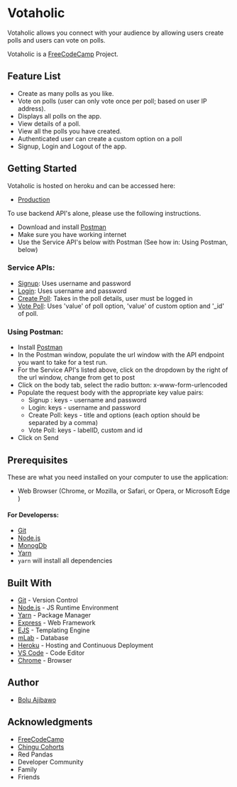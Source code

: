 # Votaholic
Votaholic allows you connect with your audience by allowing users create polls and users can vote on polls.

Votaholic is a [FreeCodeCamp](https://www.freecodecamp.org/) Project.


## Feature List
* Create as many polls as you like.
* Vote on polls (user can only vote once per poll; based on user IP address).
* Displays all polls on the app.
* View details of a poll.
* View all the polls you have created.
* Authenticated user can create a custom option on a poll
* Signup, Login and Logout of the app.


## Getting Started
Votaholic is hosted on heroku and can be accessed here:
 - [Production](https://jobbatical.herokuapp.com/)

To use backend API's alone, please use the following instructions. 
  - Download and install [Postman](https://chrome.google.com/webstore/detail/postman/fhbjgbiflinjbdggehcddcbncdddomop?hl=en)
  - Make sure you have working internet
  - Use the Service API's below with Postman (See how in: Using Postman, below)

### Service APIs:
  - [Signup](https://jobbatical.herokuapp.com/signup): Uses username and password
  - [Login](https://jobbatical.herokuapp.com/login): Uses username and password
  - [Create Poll](https://jobbatical.herokuapp.com/new-poll): Takes in the poll details, user must be logged in
  - [Vote Poll](https://jobbatical.herokuapp.com/cast-vote): Uses 'value' of poll option, 'value' of custom option and '_id' of poll.


### Using Postman:
 - Install [Postman](https://chrome.google.com/webstore/detail/postman/fhbjgbiflinjbdggehcddcbncdddomop?hl=en)
 - In the Postman window, populate the url window with the API endpoint you want to take for a test run.
 - For the Service API's listed above, click on the dropdown by the right of the url window, change from get to post
 - Click on the body tab, select the radio button: x-www-form-urlencoded
 - Populate the request body with the appropriate key value pairs: 
      - Signup : keys - username and password
      - Login: keys - username and password
      - Create Poll: keys - title and options (each option should be separated by a comma)
      - Vote Poll: keys - labelID, custom and id
- Click on Send

## Prerequisites
 These are what you need installed on your computer to use the application:

 - Web Browser (Chrome, or Mozilla, or Safari, or Opera, or Microsoft Edge )

 #### For Developerss:
 - [Git](https://git-for-windows.github.io/)
 - [Node.js](https://nodejs.org/en/download/)
 - [MonogDb](https://www.mongodb.com/download-center#community)
 - [Yarn](https://yarnpkg.com/en/docs/install)
 - ``` yarn ``` will install all dependencies
     


## Built With

- [Git](https://git-scm.com/) - Version Control
- [Node.js](https://nodejs.org/) - JS Runtime Environment
- [Yarn](https://yarnpkg.com) - Package Manager
- [Express](https://expressjs.com/en/starter/installing.html) - Web Framework
- [EJS](http://ejs.co/) - Templating Engine
- [mLab](https://mlab.com/) - Database 
- [Heroku](www.heroku,com) - Hosting and Continuous Deployment
- [VS Code](https://code.visualstudio.com/) - Code Editor
- [Chrome](https://www.google.com/chrome/browser/desktop/index.html) - Browser


## Author

* [Bolu Ajibawo](github.com/ajibs)



## Acknowledgments
* [FreeCodeCamp](https://www.freecodecamp.org/)
* [Chingu Cohorts](https://chingu-cohorts.github.io/chingu-directory/)
* Red Pandas
* Developer Community
* Family
* Friends